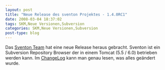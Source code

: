 ```yaml
---
layout: post
title: "Neue Release des sventon Projektes - 1.4.0RC1"
date: 2008-03-04 18:37:02
tags: SKM,Neue Versionen,Subversion
categories: SKM,Neue Versionen,Subversion
post-type: blog
---
```

Das [Sventon Team](http://www.sventon.org/index.php?page=news#0 "Sventon Team") hat eine neue Release heraus gebracht. Sventon ist ein 
Subversion Repository Browser der in einem Tomcat (5.5 / 6.0) betrieben werden kann. 
Im [ChangeLog](http://svn.sventon.org/showfile.svn?path=/tags/sventon-1.4-rc1/changes.txt&revision=HEAD&name=berlios "ChangeLog") kann 
man genau lesen, was alles geändert wurde.
